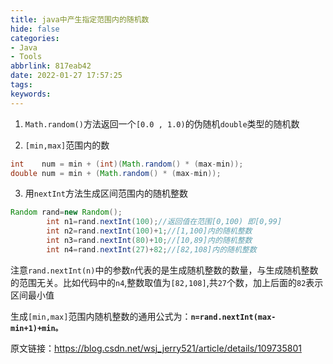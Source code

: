```yaml
---
title: java中产生指定范围内的随机数
hide: false
categories: 
- Java
- Tools
abbrlink: 817eab42
date: 2022-01-27 17:57:25
tags:
keywords:
---
```


1. `Math.random()`方法返回一个`[0.0 , 1.0)`的伪随机`double`类型的随机数

2. `[min,max]`范围内的数
```java
int    num = min + (int)(Math.random() * (max-min));
double num = min + (Math.random() * (max-min));
```
<!-- more -->

3. 用`nextInt`方法生成区间范围内的随机整数
```java
Random rand=new Random();
        int n1=rand.nextInt(100);//返回值在范围[0,100) 即[0,99]
        int n2=rand.nextInt(100)+1;//[1,100]内的随机整数
        int n3=rand.nextInt(80)+10;//[10,89]内的随机整数
        int n4=rand.nextInt(27)+82;//[82,108]内的随机整数
```
注意`rand.nextInt(n)`中的参数`n`代表的是生成随机整数的数量，与生成随机整数的范围无关。比如代码中的`n4`,整数取值为`[82,108]`,共`27`个数，加上后面的`82`表示区间最小值

生成`[min,max]`范围内随机整数的通用公式为：**`n=rand.nextInt(max-min+1)+min。`**


原文链接：https://blog.csdn.net/wsj_jerry521/article/details/109735801


